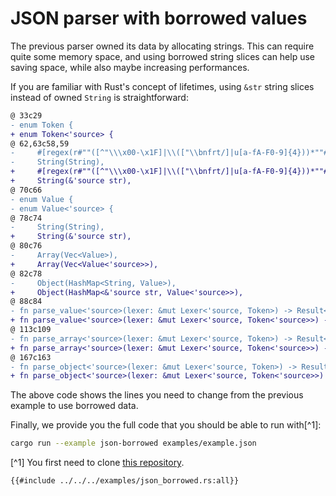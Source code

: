 # JSON parser with borrowed values

The previous parser owned its data by allocating strings. This can require quite
some memory space, and using borrowed string slices can help use saving space, while
also maybe increasing performances.

If you are familiar with Rust's concept of lifetimes,
using `&str` string slices instead of owned `String`
is straightforward:

```diff
@ 33c29
- enum Token {
+ enum Token<'source> {
@ 62,63c58,59
-     #[regex(r#""([^"\\\x00-\x1F]|\\(["\\bnfrt/]|u[a-fA-F0-9]{4}))*""#, |lex| lex.slice().to_owned())]
-     String(String),
+     #[regex(r#""([^"\\\x00-\x1F]|\\(["\\bnfrt/]|u[a-fA-F0-9]{4}))*""#, |lex| lex.slice())]
+     String(&'source str),
@ 70c66
- enum Value {
- enum Value<'source> {
@ 78c74
-     String(String),
+     String(&'source str),
@ 80c76
-     Array(Vec<Value>),
+     Array(Vec<Value<'source>>),
@ 82c78
-     Object(HashMap<String, Value>),
+     Object(HashMap<&'source str, Value<'source>>),
@ 88c84
- fn parse_value<'source>(lexer: &mut Lexer<'source, Token>) -> Result<Value> {
+ fn parse_value<'source>(lexer: &mut Lexer<'source, Token<'source>>) -> Result<Value<'source>> {
@ 113c109
- fn parse_array<'source>(lexer: &mut Lexer<'source, Token>) -> Result<Value> {
+ fn parse_array<'source>(lexer: &mut Lexer<'source, Token<'source>>) -> Result<Value<'source>> {
@ 167c163
- fn parse_object<'source>(lexer: &mut Lexer<'source, Token>) -> Result<Value> {
+ fn parse_object<'source>(lexer: &mut Lexer<'source, Token<'source>>) -> Result<Value<'source>> {
```

The above code shows the lines you need to change from the previous example
to use borrowed data.

Finally, we provide you the full code that you should be able to run with[^1]:
```bash
cargo run --example json-borrowed examples/example.json
```

[^1] You first need to clone [this repository](https://github.com/maciejhirsz/logos).

```rust,no_run,noplayground
{{#include ../../../examples/json_borrowed.rs:all}}
```
